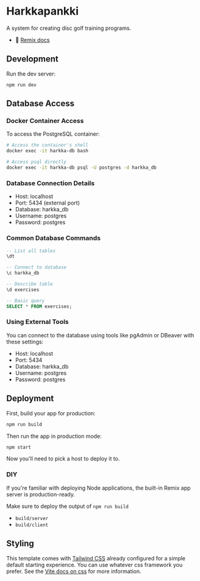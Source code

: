 # Harkkapankki

A system for creating disc golf training programs.

- 📖 [Remix docs](https://remix.run/docs)

## Development

Run the dev server:

```shellscript
npm run dev
```

## Database Access

### Docker Container Access

To access the PostgreSQL container:

```bash
# Access the container's shell
docker exec -it harkka-db bash

# Access psql directly
docker exec -it harkka-db psql -U postgres -d harkka_db
```

### Database Connection Details

- Host: localhost
- Port: 5434 (external port)
- Database: harkka_db
- Username: postgres
- Password: postgres

### Common Database Commands

```sql
-- List all tables
\dt

-- Connect to database
\c harkka_db

-- Describe table
\d exercises

-- Basic query
SELECT * FROM exercises;
```

### Using External Tools

You can connect to the database using tools like pgAdmin or DBeaver with these settings:

- Host: localhost
- Port: 5434
- Database: harkka_db
- Username: postgres
- Password: postgres

## Deployment

First, build your app for production:

```sh
npm run build
```

Then run the app in production mode:

```sh
npm start
```

Now you'll need to pick a host to deploy it to.

### DIY

If you're familiar with deploying Node applications, the built-in Remix app server is production-ready.

Make sure to deploy the output of `npm run build`

- `build/server`
- `build/client`

## Styling

This template comes with [Tailwind CSS](https://tailwindcss.com/) already configured for a simple default starting experience. You can use whatever css framework you prefer. See the [Vite docs on css](https://vitejs.dev/guide/features.html#css) for more information.
